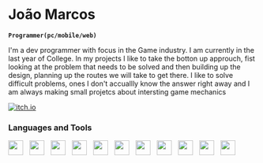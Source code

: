 # João Marcos

**`Programmer(pc/mobile/web)`**

I'm a dev programmer with focus in the Game industry. I am currently in the last year of College. In my projects I like to take the botton up approuch, fist looking at the problem that needs to be solved and then building up the design, planning up the routes we will take to get there. I like to solve difficult problems, ones I don't accuallly know the answer right away and I am always making small projetcs about intersting game mechanics



<p align='left'>
<a href = "https://joao-marcos-bastos.itch.io/">
<img alt = "itch.io" src="https://custom-icon-badges.demolab.com/badge/Itch--io-blue.svg?logo=itchio"/>
</a>
</p>

### Languages and Tools

<img align="left" width="30px" style="padding-right:10px" src="https://cdn.jsdelivr.net/gh/devicons/devicon@latest/icons/csharp/csharp-original.svg" />
<img align="left" width="30px" style="padding-right:10px" src="https://cdn.jsdelivr.net/gh/devicons/devicon@latest/icons/unity/unity-original.svg" />
<img align="left" width="30px" style="padding-right:10px" src="https://cdn.jsdelivr.net/gh/devicons/devicon@latest/icons/visualstudio/visualstudio-original.svg" />
<img align="left" width="30px" style="padding-right:10px" src="https://cdn.jsdelivr.net/gh/devicons/devicon@latest/icons/java/java-original.svg" />
<img align="left" width="30px" style="padding-right:10px" src="https://cdn.jsdelivr.net/gh/devicons/devicon@latest/icons/sqldeveloper/sqldeveloper-original.svg" />
<img align="left" width="30px" style="padding-right:10px" src="https://cdn.jsdelivr.net/gh/devicons/devicon@latest/icons/notion/notion-original.svg" />
<img align="left" width="30px" style="padding-right:10px" src="https://cdn.jsdelivr.net/gh/devicons/devicon@latest/icons/trello/trello-original.svg" />
<img align="left" width="30px" style="padding-right:10px" src="https://cdn.jsdelivr.net/gh/devicons/devicon@latest/icons/android/android-original.svg" />
<img align="left" width="30px" style="padding-right:10px" src="https://cdn.jsdelivr.net/gh/devicons/devicon@latest/icons/php/php-original.svg" />
<img align="left" width="30px" style="padding-right:10px" src="https://cdn.jsdelivr.net/gh/devicons/devicon@latest/icons/blender/blender-original.svg" />
<img align="left" width="30px" style="padding-right:10px" src="https://cdn.jsdelivr.net/gh/devicons/devicon@latest/icons/visualbasic/visualbasic-original.svg" />
<br>

#


